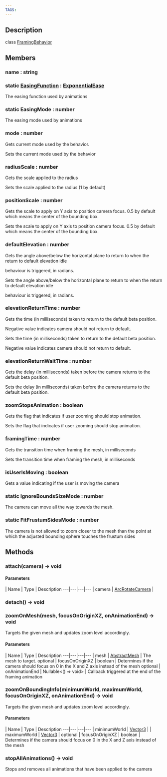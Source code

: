 ```yaml
---
TAGS:
---
```

## Description

class [FramingBehavior](/classes/3.1/FramingBehavior)



## Members

### name : string


### static [EasingFunction](/classes/3.1/EasingFunction) : [ExponentialEase](/classes/3.1/ExponentialEase)

The easing function used by animations
### static EasingMode : number

The easing mode used by animations
### mode : number

Gets current mode used by the behavior.

Sets the current mode used by the behavior
### radiusScale : number

Gets the scale applied to the radius

Sets the scale applied to the radius (1 by default)
### positionScale : number

Gets the scale to apply on Y axis to position camera focus. 0.5 by default which means the center of the bounding box.

Sets the scale to apply on Y axis to position camera focus. 0.5 by default which means the center of the bounding box.
### defaultElevation : number

Gets the angle above/below the horizontal plane to return to when the return to default elevation idle

behaviour is triggered, in radians.

Sets the angle above/below the horizontal plane to return to when the return to default elevation idle

behaviour is triggered, in radians.
### elevationReturnTime : number

Gets the time (in milliseconds) taken to return to the default beta position.

Negative value indicates camera should not return to default.

Sets the time (in milliseconds) taken to return to the default beta position.

Negative value indicates camera should not return to default.
### elevationReturnWaitTime : number

Gets the delay (in milliseconds) taken before the camera returns to the default beta position.

Sets the delay (in milliseconds) taken before the camera returns to the default beta position.
### zoomStopsAnimation : boolean

Gets the flag that indicates if user zooming should stop animation.

Sets the flag that indicates if user zooming should stop animation.
### framingTime : number

Gets the transition time when framing the mesh, in milliseconds

Sets the transition time when framing the mesh, in milliseconds
### isUserIsMoving : boolean

Gets a value indicating if the user is moving the camera
### static IgnoreBoundsSizeMode : number

The camera can move all the way towards the mesh.
### static FitFrustumSidesMode : number

The camera is not allowed to zoom closer to the mesh than the point at which the adjusted bounding sphere touches the frustum sides
## Methods

### attach(camera) &rarr; void



#### Parameters
 | Name | Type | Description
---|---|---|---
 | camera | [ArcRotateCamera](/classes/3.1/ArcRotateCamera) | 

### detach() &rarr; void


### zoomOnMesh(mesh, focusOnOriginXZ, onAnimationEnd) &rarr; void

Targets the given mesh and updates zoom level accordingly.

#### Parameters
 | Name | Type | Description
---|---|---|---
 | mesh | [AbstractMesh](/classes/3.1/AbstractMesh) |   The mesh to target.
optional | focusOnOriginXZ | boolean |  Determines if the camera should focus on 0 in the X and Z axis instead of the mesh
optional | onAnimationEnd | Nullable&lt;() =&gt; void&gt; |  Callback triggered at the end of the framing animation
### zoomOnBoundingInfo(minimumWorld, maximumWorld, focusOnOriginXZ, onAnimationEnd) &rarr; void

Targets the given mesh and updates zoom level accordingly.

#### Parameters
 | Name | Type | Description
---|---|---|---
 | minimumWorld | [Vector3](/classes/3.1/Vector3) | 
 | maximumWorld | [Vector3](/classes/3.1/Vector3) | 
optional | focusOnOriginXZ | boolean |  Determines if the camera should focus on 0 in the X and Z axis instead of the mesh
### stopAllAnimations() &rarr; void

Stops and removes all animations that have been applied to the camera

